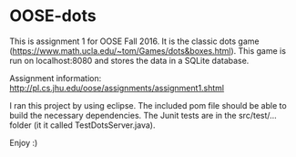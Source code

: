 # OOSE-dots

This is assignment 1 for OOSE Fall 2016. It is the classic dots game (https://www.math.ucla.edu/~tom/Games/dots&boxes.html).
This game is run on localhost:8080 and stores the data in a SQLite database.

Assignment information: http://pl.cs.jhu.edu/oose/assignments/assignment1.shtml

I ran this project by using eclipse. The included pom file should be able to build the necessary dependencies.
The Junit tests are in the src/test/... folder (it it called TestDotsServer.java).

Enjoy :)
